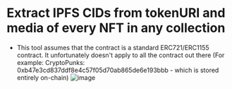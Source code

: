 # Extract IPFS CIDs from tokenURI and media of every NFT in any collection
* This tool assumes that the contract is a standard ERC721/ERC1155 contract. It unfortunately doesn't apply to all the contract out there (For example: CryptoPunks: 0xb47e3cd837ddf8e4c57f05d70ab865de6e193bbb - which is stored entirely on-chain)
![image](https://github.com/kienngo98/nft-media-extractor/assets/26052673/358ef38a-35a0-4c4e-836d-b94e0b4bed25)
